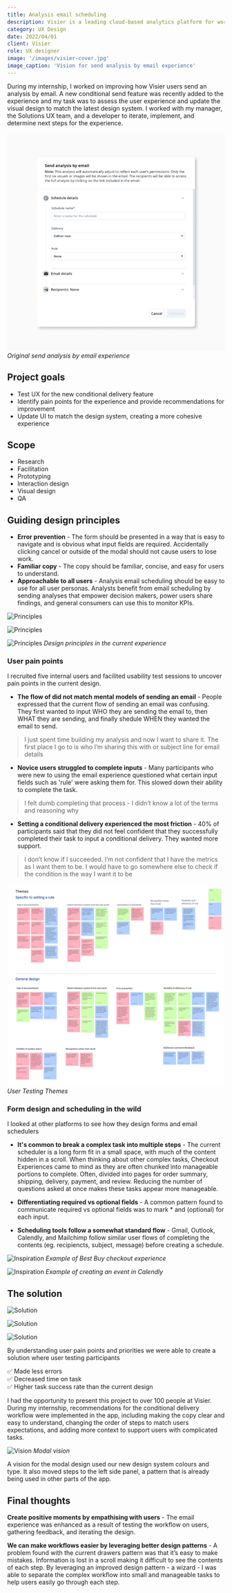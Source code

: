 ```yaml
---
title: Analysis email scheduling
description: Visier is a leading cloud-based analytics platform for workforce analytics and workforce planning. With best-practice expertise built-in, Visier empowers HR and business leaders to make immediate, informed decisions to drive better business outcomes.
category: UX Design
date: 2022/04/01
client: Visier
role: UX designer
image: '/images/visier-cover.jpg'
image_caption: 'Vision for send analysis by email experience'
---
```


During my internship, I worked on improving how Visier users send an analysis by email. A new conditional send feature was recently added to the experience and my task was to assess the user experience and update the visual design to match the latest design system. I worked with my manager, the Solutions UX team, and a developer to iterate, implement, and determine next steps for the experience. 

<div class="gallery-box">
  <div class="gallery">
    <img src="/images/visier-old.jpg" loading="lazy" alt="Visier-email">
  </div>
  <em>Original send analysis by email experience</em>
</div>

## Project goals
- Test UX for the new conditional delivery feature
- Identify pain points for the experience and provide recommendations for improvement
- Update UI to match the design system, creating a more cohesive experience

## Scope
- Research
- Facilitation
- Prototyping
- Interaction design
- Visual design
- QA



## Guiding design principles 
- **Error prevention** - The form should be presented in a way that is easy to navigate and is obvious what input fields are required. Accidentally clicking cancel or outside of the modal should not cause users to lose work.
- **Familiar copy** - The copy should be familiar, concise, and easy for users to understand.
- **Approachable to all users** - Analysis email scheduling should be easy to use for all user personas. Analysts benefit from email scheduling by sending analyses that empower decision makers, power users share findings, and general consumers can use this to monitor KPIs.

![Principles]({{site.baseurl}}/images/visier-principles-error.jpg) 

![Principles]({{site.baseurl}}/images/visier-principles-copy.jpg)

![Principles]({{site.baseurl}}/images/visier-principles-approachable.jpg)
*Design principles in the current experience*

### User pain points
I recruited five internal users and facilited usability test sessions to uncover pain points in the current design.

- **The flow of did not match mental models of sending an email** - People expressed that the current flow of sending an email was confusing. They first wanted to input WHO they are sending the email to, then WHAT they are sending, and finally shedule WHEN they wanted the email to send.

> I just spent time building my analysis and now I want to share it. The first place I go to is who I’m sharing this with or subject line for email details

- **Novice users struggled to complete inputs** - Many participants who were new to using the email experience questioned what certain input fields such as 'rule' were asking them for. This slowed down their ability to complete the task.

> I felt dumb completing that process - I didn’t know a lot of the terms and reasoning why

- **Setting a conditional delivery experienced the most friction** - 40% of participants said that they did not feel confident that they successfully completed their task to input a conditional delivery. They wanted more support. 

> I don’t know if I succeeded. I’m not confident that I have the metrics as I want them to be. I would have to go somewhere else to check if the condition is the way I want it to be

<div class="gallery-box">
  <div class="gallery">
    <img src="/images/visier-themes.jpg" loading="lazy" alt="themes">
  </div>
  <em>User Testing Themes</em>
</div>

### Form design and scheduling in the wild
I looked at other platforms to see how they design forms and email schedulers

- **It's common to break a complex task into multiple steps** - The current scheduler is a long form fit in a small space, with much of the content hidden in a scroll. When thinking about other complex tasks, Checkout Experiences came to mind as they are often chunked into manageable portions to complete. Often, divided into pages for order summary, shipping, delivery, payment, and review. Reducing the number of questions asked at once makes these tasks appear more manageable. 

- **Differentiating required vs optional fields** - A common pattern found to communicate required vs optional fields was to mark * and (optional) for each input.

- **Scheduling tools follow a somewhat standard flow** - Gmail, Outlook, Calendly, and Mailchimp follow similar user flows of completing the contents (eg. recipiencts, subject, message) before creating a schedule.   

![Inspiration]({{site.baseurl}}/images/visier-wild1.jpg)
*Example of Best Buy checkout experience*

![Inspiration]({{site.baseurl}}/images/visier-wild2.jpg)
*Example of creating an event in Calendly*



## The solution  

![Solution]({{site.baseurl}}/images/visier-solution1.jpg)

![Solution]({{site.baseurl}}/images/visier-solution2.jpg)

![Solution]({{site.baseurl}}/images/visier-solution3.jpg)

By understanding user pain points and priorities we were able to create a solution where user testing participants

✅ Made less errors <br>
✅ Decreased time on task <br>
✅ Higher task success rate than the current design

I had the opportunity to present this project to over 100 people at Visier. During my internship, recommendations for the conditional delivery workflow were implemented in the app, including making the copy clear and easy to understand, changing the order of steps to match users expectations, and adding more context to support users with complicated tasks. 

![Vision]({{site.baseurl}}/images/visier-solution4.jpg)
*Modal vision*

A vision for the modal design used our new design system colours and type. It also moved steps to the left side panel, a pattern that is already being used in other parts of the app.



## Final thoughts 

**Create positive moments by empathising with users** - The email experience was enhanced as a result of testing the workflow on users, gathering feedback, and iterating the design. 

**We can make workflows easier by leveraging better design patterns** - A problem found with the current drawers pattern was that it’s easy to make mistakes. Information is lost in a scroll making it difficult to see the contents of each step. By leveraging an improved design pattern - a wizard - I was able to separate the complex workflow into small and manageable tasks to help users easily go through each step.